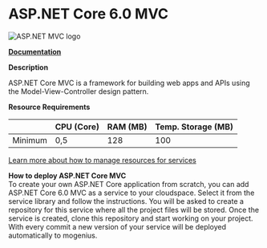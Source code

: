 ﻿# ASP.NET Core 6.0 MVC

![ASP.NET MVC logo](https://api.mogenius.com/file/id/a9ecd828-b18c-4add-a5bd-bdf28527eaa8)

**[Documentation](https://docs.microsoft.com/en-us/aspnet/core/?view=aspnetcore-6.0)**  

**Description**

ASP.NET Core MVC is a framework for building web apps and APIs using the Model-View-Controller design pattern.

**Resource Requirements**

||CPU (Core)|RAM (MB)  |Temp. Storage (MB)|
|--|--|--|--|
| Minimum | 0,5 |128| 100

[Learn more about how to manage resources for services](./../cloud-management/resource-management.md)

**How to deploy ASP.NET Core MVC**  
To create your own ASP.NET Core application from scratch, you can add ASP.NET Core 6.0 MVC as a service to your cloudspace. Select it from the service library and follow the instructions. You will be asked to create a repository for this service where all the project files will be stored. Once the service is created, clone this repository and start working on your project. With every commit a new version of your service will be deployed automatically to mogenius.  